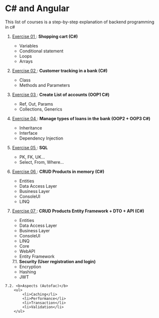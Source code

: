 # C# and Angular
This list of courses is a step-by-step explanation of backend programming in c#

1. <a href="https://github.com/DzhansuHalim/Software_Developer/tree/main/Course01/Course01"> Exercise 01 </a>: <b> Shopping cart (C#) </b>
    <ul>
      <li>Variables</li>
      <li>Conditional statement</li>
      <li>Loops</li>
      <li>Arrays</li>
  
    </ul>
2. <a href="https://github.com/DzhansuHalim/Software_Developer/tree/main/Course02/Course02"> Exercise 02 </a>: <b> Customer tracking in a bank (C#) </b>
    <ul>
      <li>Class</li>
      <li>Methods and Parameters</li>
    </ul>
    
 3. <a href="https://github.com/DzhansuHalim/Software_Developer/tree/main/Course03/Course03"> Exercise 03 </a>: <b> Create List of accounts (OOP1 C#) </b>
    <ul>
      <li>Ref, Out, Params</li>
      <li>Collections, Generics</li>
    </ul>

 4. <a href="https://github.com/DzhansuHalim/Software_Developer/tree/main/Course04"> Exercise 04 </a>: <b> Manage types of loans in the bank (OOP2 + OOP3 C#) </b>
    <ul>
      <li>Inheritance</li>
      <li>Interface</li>
      <li>Dependency Injection</li> 
    </ul>

 5. <a href="https://github.com/DzhansuHalim/Software_Developer/tree/main/Course05"> Exercise 05 </a>: <b> SQL </b>
    <ul>
      <li>PK, FK, UK...</li>
      <li>Select, From, Where...</li>
    </ul>
    
  6. <a href="https://github.com/DzhansuHalim/Software_Developer/tree/main/Course06"> Exercise 06 </a>: <b> CRUD Products in memory (C#) </b>
    <ul>
      <li>Entities</li>
      <li>Data Access Layer</li>
      <li>Business Layer</li>
      <li>ConsoleUI</li>
      <li>LINQ</li>
     </ul>
     
   7. <a href="https://github.com/DzhansuHalim/Software_Developer/tree/main/Course07"> Exercise 07 </a>: <b> CRUD Products Entity Framework + DTO + API (C#) </b>
    <ul>
      <li>Entities</li>
      <li>Data Access Layer</li>
      <li>Business Layer</li>
      <li>ConsoleUI</li>
      <li>LINQ</li>
      <li>Core</li>
      <li>WebAPI</li>
      <li>Entity Framework</li></ul>
      7.1. <b>Security (User registration and login)</b>
        <ul>
            <li>Encryption </li>
            <li>Hashing </li>
            <li>JWT</li>    
        </ul>
    7.2. <b>Aspects (Autofac)</b>
        <ul>
            <li>Caching</li>
            <li>Performance</li>
            <li>Transaction</li>
            <li>Validation</li>   
        </ul>
      
      
      
  
      
